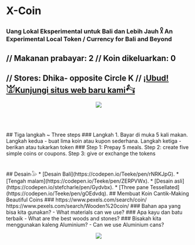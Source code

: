 # X-Coin

### Uang Lokal Eksperimental untuk Bali dan Lebih Jauh 𓍳 An Experimental Local Token / Currency for Bali and Beyond
## // Makanan prabayar: 2 // Koin dikeluarkan: 0   
## // Stores: Dhika- opposite Circle K // [¡Ubud!𓀫Kunjungi situs web baru kami𓃚](https://ubud.vercel.app/)
<p align="center">
<img src="https://raw.githubusercontent.com/Morningstar88/X/main/pics/midnight-first-screen.png">
</p>
<br><br><br>
## Tiga langkah ~ Three steps
### Langkah 1. Bayar di muka 5 kali makan. Langkah kedua - buat lima koin atau kupon sederhana. Langkah ketiga - berikan atau tukarkan token
### Step 1: Prepay 5 meals. Step 2: create five simple coins or coupons. Step 3: give or exchange the tokens<br><br><br>
## Desain𓅇
* [Desain Bali](https://codepen.io/Teeke/pen/rNRKJpG).
* [Tengah malam](https://codepen.io/Teeke/pen/ZERPVWx).
* [Desain asli](https://codepen.io/stefcharle/pen/Gydvbx).
* [Three pane Tessellated](https://codepen.io/Teeke/pen/gOEdvdq).
## Membuat Koin Cantik-Making Beautiful Coins
### https://www.pexels.com/search/coin/ https://www.pexels.com/search/Wooden%20coin/
### Bahan apa yang bisa kita gunakan? - What materials can we use?
### Apa kayu dan batu terbaik - What are the best woods and stones?
### Bisakah kita menggunakan kaleng Aluminium? - Can we use Aluminium cans?


<p align="center">
<img src="https://raw.githubusercontent.com/Morningstar88/X/main/pics/Kalki-Better-Screenshot.png">
</p>
